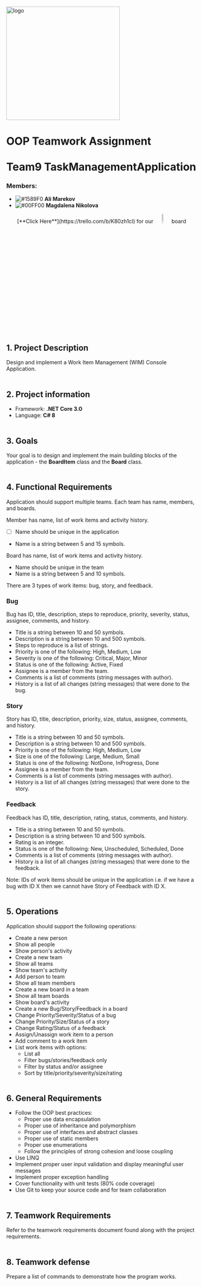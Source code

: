 <img src="https://webassets.telerikacademy.com/images/default-source/logos/telerik-academy.svg)" alt="logo" width="300px" style="margin-top: 20px;"/>

# OOP Teamwork Assignment <br><br> Team9 TaskManagementApplication

### Members:

- ![#1589F0](https://via.placeholder.com/15/1589F0/000000?text=+) **Ali Marekov**
- ![#00FF00](https://via.placeholder.com/15/00FF00/000000?text=+) **Magdalena Nikolova**

<p align="center">
[**Click Here**](https://trello.com/b/K80zh1cl) for our <img src="https://productivetihube.files.wordpress.com/2019/12/trello-logo-1.png" width="8%"/> board

## 1. Project Description
Design and implement a Work Item Management (WIM) Console Application.
<br><br>

## 2. Project information
- Framework: **.NET Core 3.0**
- Language: **C# 8**
<br><br>

## 3. Goals  
Your goal is to design and implement the main building blocks of the application - the **BoardItem** class and the **Board** class.
<br><br>

## 4. Functional Requirements
Application should support multiple teams. Each team has name, members, and boards.

Member has name, list of work items and activity history.

- [ ] Name should be unique in the application
- Name is a string between 5 and 15 symbols.

Board has name, list of work items and activity history.

- Name should be unique in the team
- Name is a string between 5 and 10 symbols.

There are 3 types of work items: bug, story, and feedback.

### Bug
Bug has ID, title, description, steps to reproduce, priority, severity, status, assignee, comments, and
history.

- Title is a string between 10 and 50 symbols.
- Description is a string between 10 and 500 symbols.
- Steps to reproduce is a list of strings.
- Priority is one of the following: High, Medium, Low
- Severity is one of the following: Critical, Major, Minor
- Status is one of the following: Active, Fixed
- Assignee is a member from the team.
- Comments is a list of comments (string messages with author).
- History is a list of all changes (string messages) that were done to the bug.

### Story
Story has ID, title, description, priority, size, status, assignee, comments, and history.

- Title is a string between 10 and 50 symbols.
- Description is a string between 10 and 500 symbols.
- Priority is one of the following: High, Medium, Low
- Size is one of the following: Large, Medium, Small
- Status is one of the following: NotDone, InProgress, Done
- Assignee is a member from the team.
- Comments is a list of comments (string messages with author).
- History is a list of all changes (string messages) that were done to the story.

### Feedback

Feedback has ID, title, description, rating, status, comments, and history.

- Title is a string between 10 and 50 symbols.
- Description is a string between 10 and 500 symbols.
- Rating is an integer.
- Status is one of the following: New, Unscheduled, Scheduled, Done
- Comments is a list of comments (string messages with author).
- History is a list of all changes (string messages) that were done to the feedback.

Note: IDs of work items should be unique in the application i.e. if we have a bug with ID X then
we cannot have Story of Feedback with ID X.
<br><br>

## 5. Operations
Application should support the following operations:

- Create a new person
- Show all people
- Show person's activity
- Create a new team
- Show all teams
- Show team's activity
- Add person to team
- Show all team members
- Create a new board in a team
- Show all team boards
- Show board's activity
- Create a new Bug/Story/Feedback in a board
- Change Priority/Severity/Status of a bug
- Change Priority/Size/Status of a story
- Change Rating/Status of a feedback
- Assign/Unassign work item to a person
- Add comment to a work item
- List work items with options:
    - List all
    - Filter bugs/stories/feedback only
    - Filter by status and/or assignee
    - Sort by title/priority/severity/size/rating
<br><br>

## 6. General Requirements
- Follow the OOP best practices:
    - Proper use data encapsulation
    - Proper use of inheritance and polymorphism
    - Proper use of interfaces and abstract classes
    - Proper use of static members
    - Proper use enumerations
    - Follow the principles of strong cohesion and loose
coupling
- Use LINQ
- Implement proper user input validation and display meaningful user messages
- Implement proper exception handling
- Cover functionality with unit tests (80% code coverage)
- Use Git to keep your source code and for team collaboration
<br><br>

## 7. Teamwork Requirements
Refer to the teamwork requirements document found along with the project requirements.
<br><br>

## 8. Teamwork defense
Prepare a list of commands to demonstrate how the program works.

